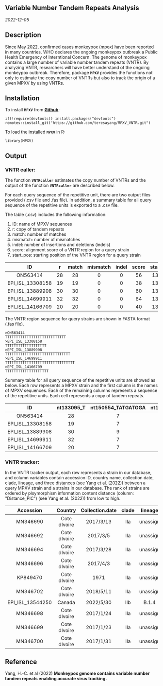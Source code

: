## Variable Number Tandem Repeats Analysis

*2022-12-05*

## Description

Since May 2022, confirmed cases monkeypox (mpox) have been reported in
many countries. WHO declares the ongoing monkeypox outbreak a Public
Health Emergency of Interntional Concern. The genome of monkeypox
contains a large number of variable number tandem repeats (VNTR). By
analyzing VNTR, researchers will have better understand of the ongoing
monkeypox outbreak. Therefore, package **`MPXV`** provides the functions
not only to estimate the copy number of VNTRs but also to track the
origin of a given MPXV by using VNTRs.

## Installation

To install **`MPXV`** from
[**Github**](https://github.com/teresayang/MPXV_VNTR.git):

```{r Installation from GitHub, eval = FALSE}
if(!require(devtools)) install.packages("devtools")
remotes::install_git("https://github.com/teresayang/MPXV_VNTR.git")
```

To load the installed **`MPXV`** in R:

```{r Load MPXV, eval = FALSE}
library(MPXV)
```

## Output

### VNTR caller:

The function **`VNTRcaller`** estimates the copy number of VNTRs and the
output of the function **`VNTRcaller`** are described below.

For each query sequence of the repetitive unit, there are two output
files provided (.csv file and .fas file). In addition, a summary table
for all query sequence of the repetitive units is exported to a .csv
file.

The table (.csv) includes the following information: 
1. ID: name of MPXV sequences 
2. r: copy of tandem repeats 
3. match: number of matches
4. mismatch: number of mismatches 
5. indel: number of insertions and
deletions (indels) 
6. score: alignment score of a VNTR region for a query strain 
7. start_pos: starting position of the VNTR region for a query strain

|        ID        |  r  | match | mismatch | indel | score | start_pos |
|:----------------:|:---:|:-----:|:--------:|:-----:|:-----:|:---------:|
|     ON563414     | 28  |  28   |    0     |   0   |  56   |  133095   |
| EPI_ISL_13308158 | 19  |  19   |    0     |   0   |  38   |  132741   |
| EPI_ISL_13889908 | 30  |  30   |    0     |   0   |  60   |  133200   |
| EPI_ISL_14699911 | 32  |  32   |    0     |   0   |  64   |  133102   |
| EPI_ISL_14166709 | 20  |  20   |    0     |   0   |  40   |  133080   |

The VNTR region sequence for query strains are shown in FASTA format
(.fas file).

    >ON563414
    TTTTTTTTTTTTTTTTTTTTTTTTTTTT
    >EPI_ISL_13308158
    TTTTTTTTTTTTTTTTTTT
    >EPI_ISL_13889908
    TTTTTTTTTTTTTTTTTTTTTTTTTTTTTT
    >EPI_ISL_14699911
    TTTTTTTTTTTTTTTTTTTTTTTTTTTTTTTT
    >EPI_ISL_14166709
    TTTTTTTTTTTTTTTTTTTT

Summary table for all query sequence of the repetitive units are showed
as below. Each row represents a MPXV strain and the first column is the
names of MPXV sequences. Each of the remaining columns represents a
sequence of the repetitive units. Each cell represents a copy of tandem
repeats.

|        ID        | nt133095_T | nt150554_TATGATGGA | nt173267_AT | nt179074_ATATACATT |
|:-------------:|:-------------:|:-------------:|:-------------:|:-------------:|
|     ON563414     |     28     |         7          |     24      |         16         |
| EPI_ISL_13308158 |     19     |         7          |     20      |         15         |
| EPI_ISL_13889908 |     30     |         9          |     24      |         7          |
| EPI_ISL_14699911 |     32     |         7          |     25      |         7          |
| EPI_ISL_14166709 |     20     |         7          |     24      |         16         |

### VNTR tracker:

In the VNTR tracker output, each row represents a strain in our
database, and column variables contain accession ID, country name,
collection date, clade, lineage, and three distances (see Yang et al.
(2022)) between a query MPXV strain and a strains in our database. The
rank of strains are ordered by ploymorphism information content distance
(column: "Distance_PIC") (see Yang et al. (2022)) from low to high.

|    Accession     |   Country    | Collection.date | clade | lineage  | Distance_PIC | Distance_L  | Distance_entropy |
|:-------:|:-------:|:-------:|:-------:|:-------:|:-------:|:-------:|:-------:|
|     MN346690     | Cote dIvoire |    2017/3/13    |  IIa  | unassign |      0       |      0      |        0         |
|     MN346692     | Cote dIvoire |    2017/3/5     |  IIa  | unassign | 0.004872201  | 0.007389163 |   0.004750482    |
|     MN346694     | Cote dIvoire |    2017/3/28    |  IIa  | unassign | 0.004872201  | 0.007389163 |   0.004750482    |
|     MN346696     | Cote dIvoire |    2017/4/3     |  IIa  | unassign | 0.019488804  | 0.02955665  |   0.019001927    |
|     KP849470     | Cote dIvoire |      1971       |  IIa  | unassign | 0.030844508  | 0.073219884 |   0.030573661    |
|     MN346702     | Cote dIvoire |    2018/5/11    |  IIa  | unassign | 0.048722011  | 0.073891626 |   0.047504818    |
| EPI_ISL_13544250 |    Canada    |    2022/5/30    |  IIb  |  B.1.4   | 0.048765167  | 0.07320153  |   0.049289862    |
|     MN346698     | Cote dIvoire |    2017/1/24    |  IIa  | unassign | 0.060627581  | 0.100761308 |   0.059279532    |
|     MN346699     | Cote dIvoire |    2017/1/23    |  IIa  | unassign | 0.060627581  | 0.100761308 |   0.059279532    |
|     MN346700     | Cote dIvoire |    2017/1/31    |  IIa  | unassign | 0.060627581  | 0.100761308 |   0.059279532    |

## Reference

Yang, H.-C. et al (2022) **Monkeypox genome contains variable number
tandem repeats enabling accurate virus tracking.**
